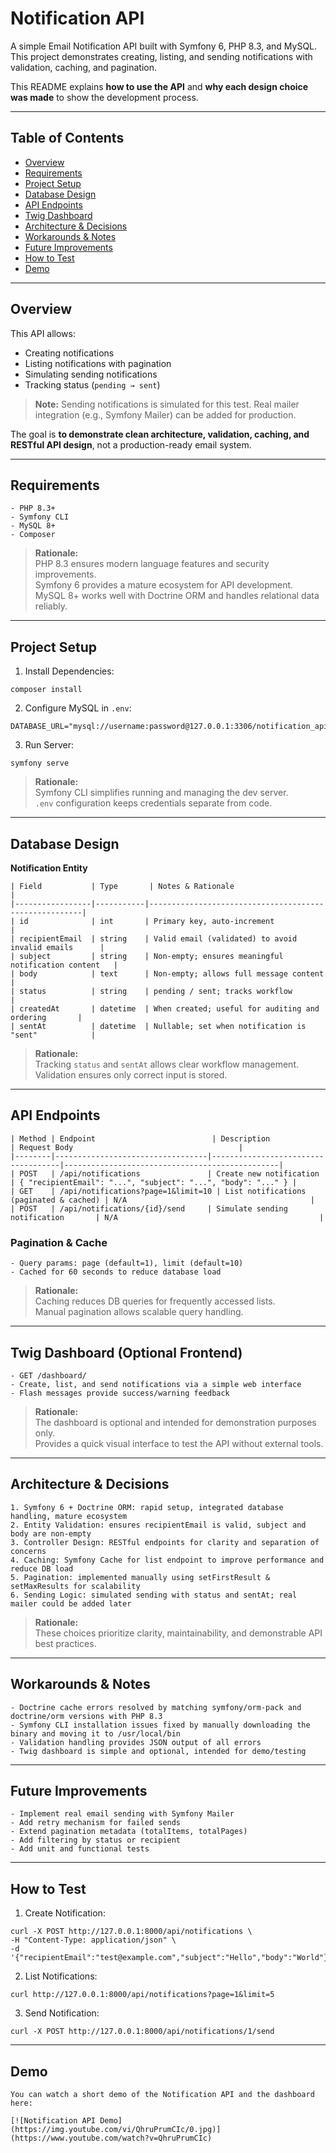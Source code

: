 # Notification API

A simple Email Notification API built with Symfony 6, PHP 8.3, and MySQL.  
This project demonstrates creating, listing, and sending notifications with validation, caching, and pagination.  

This README explains **how to use the API** and **why each design choice was made** to show the development process.

---

## Table of Contents

- [Overview](#overview)  
- [Requirements](#requirements)  
- [Project Setup](#project-setup)  
- [Database Design](#database-design)  
- [API Endpoints](#api-endpoints)  
- [Twig Dashboard](#twig-dashboard)  
- [Architecture & Decisions](#architecture--decisions)  
- [Workarounds & Notes](#workarounds--notes)  
- [Future Improvements](#future-improvements)  
- [How to Test](#how-to-test)  
- [Demo](#demo)  

---

## Overview

This API allows:

- Creating notifications  
- Listing notifications with pagination  
- Simulating sending notifications  
- Tracking status (`pending → sent`)  

> **Note:** Sending notifications is simulated for this test. Real mailer integration (e.g., Symfony Mailer) can be added for production.

The goal is **to demonstrate clean architecture, validation, caching, and RESTful API design**, not a production-ready email system.

---

## Requirements

```
- PHP 8.3+
- Symfony CLI
- MySQL 8+
- Composer
```

> **Rationale:**  
PHP 8.3 ensures modern language features and security improvements.  
Symfony 6 provides a mature ecosystem for API development.  
MySQL 8+ works well with Doctrine ORM and handles relational data reliably.

---

## Project Setup

1. Install Dependencies:

```
composer install
```

2. Configure MySQL in `.env`:

```
DATABASE_URL="mysql://username:password@127.0.0.1:3306/notification_api"
```

3. Run Server:

```
symfony serve
```

> **Rationale:**  
Symfony CLI simplifies running and managing the dev server.  
`.env` configuration keeps credentials separate from code.

---

## Database Design

**Notification Entity**

```
| Field           | Type       | Notes & Rationale                                      |
|-----------------|-----------|-------------------------------------------------------|
| id              | int       | Primary key, auto-increment                           |
| recipientEmail  | string    | Valid email (validated) to avoid invalid emails      |
| subject         | string    | Non-empty; ensures meaningful notification content   |
| body            | text      | Non-empty; allows full message content               |
| status          | string    | pending / sent; tracks workflow                       |
| createdAt       | datetime  | When created; useful for auditing and ordering       |
| sentAt          | datetime  | Nullable; set when notification is "sent"            |
```

> **Rationale:**  
Tracking `status` and `sentAt` allows clear workflow management.  
Validation ensures only correct input is stored.

---

## API Endpoints

```
| Method | Endpoint                          | Description                        | Request Body                                     |
|--------|----------------------------------|------------------------------------|------------------------------------------------|
| POST   | /api/notifications               | Create new notification             | { "recipientEmail": "...", "subject": "...", "body": "..." } |
| GET    | /api/notifications?page=1&limit=10 | List notifications (paginated & cached) | N/A                                         |
| POST   | /api/notifications/{id}/send     | Simulate sending notification       | N/A                                             |
```

### Pagination & Cache

```
- Query params: page (default=1), limit (default=10)
- Cached for 60 seconds to reduce database load
```

> **Rationale:**  
Caching reduces DB queries for frequently accessed lists.  
Manual pagination allows scalable query handling.

---

## Twig Dashboard (Optional Frontend)

```
- GET /dashboard/
- Create, list, and send notifications via a simple web interface
- Flash messages provide success/warning feedback
```

> **Rationale:**  
The dashboard is optional and intended for demonstration purposes only.  
Provides a quick visual interface to test the API without external tools.

---

## Architecture & Decisions

```
1. Symfony 6 + Doctrine ORM: rapid setup, integrated database handling, mature ecosystem
2. Entity Validation: ensures recipientEmail is valid, subject and body are non-empty
3. Controller Design: RESTful endpoints for clarity and separation of concerns
4. Caching: Symfony Cache for list endpoint to improve performance and reduce DB load
5. Pagination: implemented manually using setFirstResult & setMaxResults for scalability
6. Sending Logic: simulated sending with status and sentAt; real mailer could be added later
```

> **Rationale:**  
These choices prioritize clarity, maintainability, and demonstrable API best practices.

---

## Workarounds & Notes

```
- Doctrine cache errors resolved by matching symfony/orm-pack and doctrine/orm versions with PHP 8.3
- Symfony CLI installation issues fixed by manually downloading the binary and moving it to /usr/local/bin
- Validation handling provides JSON output of all errors
- Twig dashboard is simple and optional, intended for demo/testing
```

---

## Future Improvements

```
- Implement real email sending with Symfony Mailer
- Add retry mechanism for failed sends
- Extend pagination metadata (totalItems, totalPages)
- Add filtering by status or recipient
- Add unit and functional tests
```

---

## How to Test

1. Create Notification:

```
curl -X POST http://127.0.0.1:8000/api/notifications \
-H "Content-Type: application/json" \
-d '{"recipientEmail":"test@example.com","subject":"Hello","body":"World"}'
```

2. List Notifications:

```
curl http://127.0.0.1:8000/api/notifications?page=1&limit=5
```

3. Send Notification:

```
curl -X POST http://127.0.0.1:8000/api/notifications/1/send
```

---

## Demo

```
You can watch a short demo of the Notification API and the dashboard here:

[![Notification API Demo](https://img.youtube.com/vi/QhruPrumCIc/0.jpg)](https://www.youtube.com/watch?v=QhruPrumCIc)
```
